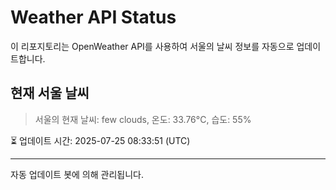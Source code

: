 
# Weather API Status

이 리포지토리는 OpenWeather API를 사용하여 서울의 날씨 정보를 자동으로 업데이트합니다.

## 현재 서울 날씨
> 서울의 현재 날씨: few clouds, 온도: 33.76°C, 습도: 55%

⏳ 업데이트 시간: 2025-07-25 08:33:51 (UTC)

---
자동 업데이트 봇에 의해 관리됩니다.
